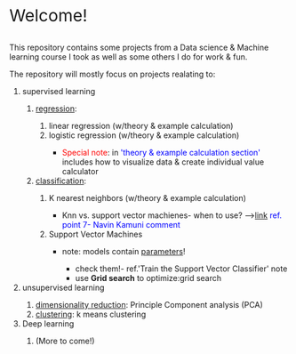 <span style='font-size:30px;'>Welcome!</span>

<br>This repository contains some projects from a Data science & Machine learning course I took as well as some others I do for work & fun.

The repository will mostly focus on projects realating to:
<ol>
    <li>supervised learning</li>
    <ol>
        <li><u>regression</u>:</li>
        <ol>
            <li>linear regression (w/theory & example calculation)</li> 
            <li>logistic regression (w/theory & example calculation)</li> 
            <ul>
                <li><span style='color:red'>Special note</span>: in <span style='color:blue'>'theory & example calculation section'</span> includes how to visualize data & create individual value calculator</li>
            </ul>
        </ol>
        <li><u>classification</u>:</li>
        <ol>
            <li>K nearest neighbors (w/theory & example calculation)</li>
            <ul>
                <li>Knn vs. support vector machienes- when to use? --><a href='https://www.linkedin.com/advice/1/what-distinguishes-k-nearest-neighbors-from-support-muace'>link</a> <span style='color:blue'> ref. point 7-
    Navin Kamuni comment</span></li>
            </ul>
            <li>Support Vector Machines</li>
            <ul>
                <li>note: models contain <u>parameters</u>!</li>
                <ul>
                    <li>check them!- ref.'Train the Support Vector Classifier' note</li>
                    <li>use <b>Grid search</b> to optimize:grid search</li>
                </ul>
            </ul>
        </ol>
    </ol>
    <li>unsupervised learning</li>
    <ol>
        <li><u>dimensionality reduction</u>: Principle Component analysis (PCA)</li>
        <li><u>clustering</u>: k means clustering</li>
    </ol>
    <li>Deep learning</li>
    <ol>
        <li>(More to come!)</li>
    </ol>
</ol>
